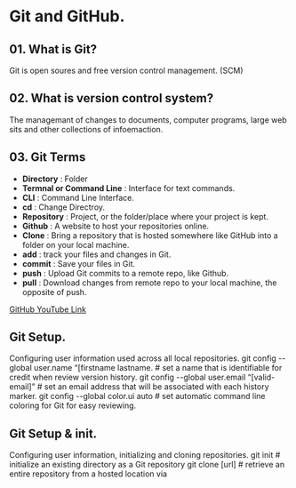 # Git and GitHub.

## 01. What is Git?
   Git is open soures and free version control management. (SCM)

## 02. What is version control system?
   The managemant of changes to documents, computer programs, large web sits and other collections of infoemaction.

## 03. Git Terms
   - **Directory** : Folder
   - **Termnal or Command Line** : Interface for text commands.
   - **CLI** : Command Line Interface.
   - **cd** : Change Directroy.
   - **Repository** : Project, or the folder/place where your project is kept.
   - **Github** : A website to host your repositories online.
   - **Clone** : Bring a repository that is hosted somewhere like GitHub into a folder on your local machine.
   - **add** : track your files and changes in Git.
   - **commit** : Save your files in Git.
   - **push** : Upload Git commits to a remote repo, like Github.
   - **pull** : Download changes from remote repo to your local machine, the opposite of push.

[GitHub YouTube Link](https://www.youtube.com/watch?v=tRZGeaHPoaw)

## Git Setup.
   Configuring user information used across all local repositories.
	git config --global user.name “[firstname lastname.
	# set a name that is identifiable for credit when review version history.
	git config --global user.email “[valid-email]”
	# set an email address that will be associated with each history marker.
	git config --global color.ui auto
	# set automatic command line coloring for Git for easy reviewing.

## Git Setup & init.
   Configuring user information, initializing and cloning repositories.
    git init
    # initialize an existing directory as a Git repository
    git clone [url]
    # retrieve an entire repository from a hosted location via
           
